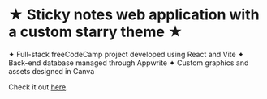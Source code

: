# ★ Sticky notes web application with a custom starry theme ★
  ✦ Full-stack freeCodeCamp project developed using React and Vite
  ✦ Back-end database managed through Appwrite
  ✦ Custom graphics and assets designed in Canva

Check it out [here](https://danielledonnelly.github.io/Starry-Notes/).
